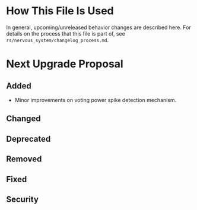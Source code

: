 # How This File Is Used

In general, upcoming/unreleased behavior changes are described here. For details
on the process that this file is part of, see
`rs/nervous_system/changelog_process.md`.


# Next Upgrade Proposal

## Added

* Minor improvements on voting power spike detection mechanism.

## Changed

## Deprecated

## Removed

## Fixed

## Security
